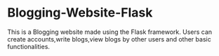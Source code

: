 # Blogging-Website-Flask 
This is a Blogging website made using the Flask framework.
Users can create accounts,write blogs,view blogs by other users and other basic functionalities.
